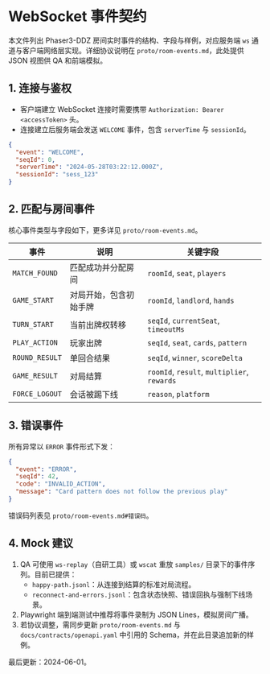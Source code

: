 # WebSocket 事件契约

本文件列出 Phaser3-DDZ 房间实时事件的结构、字段与样例，对应服务端 `ws` 通道与客户端网络层实现。详细协议说明在 `proto/room-events.md`，此处提供 JSON 视图供 QA 和前端模拟。

## 1. 连接与鉴权

* 客户端建立 WebSocket 连接时需要携带 `Authorization: Bearer <accessToken>` 头。
* 连接建立后服务端会发送 `WELCOME` 事件，包含 `serverTime` 与 `sessionId`。

```json
{
  "event": "WELCOME",
  "seqId": 0,
  "serverTime": "2024-05-28T03:22:12.000Z",
  "sessionId": "sess_123"
}
```

## 2. 匹配与房间事件

核心事件类型与字段如下，更多详见 `proto/room-events.md`。

| 事件 | 说明 | 关键字段 |
| --- | --- | --- |
| `MATCH_FOUND` | 匹配成功并分配房间 | `roomId`, `seat`, `players` |
| `GAME_START` | 对局开始，包含初始手牌 | `roomId`, `landlord`, `hands` |
| `TURN_START` | 当前出牌权转移 | `seqId`, `currentSeat`, `timeoutMs` |
| `PLAY_ACTION` | 玩家出牌 | `seqId`, `seat`, `cards`, `pattern` |
| `ROUND_RESULT` | 单回合结果 | `seqId`, `winner`, `scoreDelta` |
| `GAME_RESULT` | 对局结算 | `roomId`, `result`, `multiplier`, `rewards` |
| `FORCE_LOGOUT` | 会话被踢下线 | `reason`, `platform` |

## 3. 错误事件

所有异常以 `ERROR` 事件形式下发：

```json
{
  "event": "ERROR",
  "seqId": 42,
  "code": "INVALID_ACTION",
  "message": "Card pattern does not follow the previous play"
}
```

错误码列表见 `proto/room-events.md#错误码`。

## 4. Mock 建议

1. QA 可使用 `ws-replay`（自研工具）或 `wscat` 重放 `samples/` 目录下的事件序列。目前已提供：
   * `happy-path.jsonl`：从连接到结算的标准对局流程。
   * `reconnect-and-errors.jsonl`：包含状态快照、错误回执与强制下线场景。
2. Playwright 端到端测试中推荐将事件录制为 JSON Lines，模拟房间广播。
3. 若协议调整，需同步更新 `proto/room-events.md` 与 `docs/contracts/openapi.yaml` 中引用的 Schema，并在此目录追加新的样例。

最后更新：2024-06-01。
